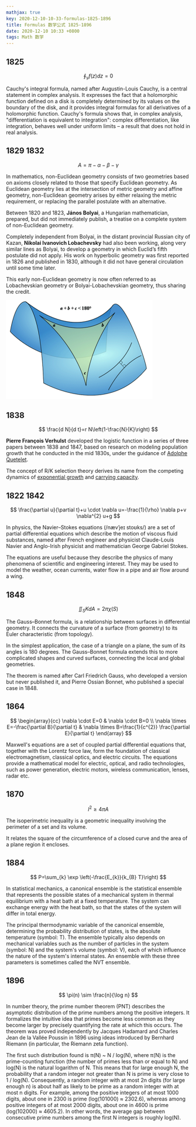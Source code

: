 ```yaml
---
mathjax: true
key: 2020-12-10-10-33-formulas-1825-1896
title: Formulas 数学公式 1825-1896
date: 2020-12-10 10:33 +0800
tags: Math 数学
---
```


## 1825

$$
\oint_{\gamma} f(z) d z=0
$$

 Cauchy's integral formula, named after Augustin-Louis Cauchy, is a central statement in complex analysis. It expresses the fact that a holomorphic function defined on a disk is completely determined by its values on the boundary of the disk, and it provides integral formulas for all derivatives of a holomorphic function. Cauchy's formula shows that, in complex analysis, "differentiation is equivalent to integration": complex differentiation, like integration, behaves well under uniform limits – a result that does not hold in real analysis.

## 1829 1832

$$
A=\pi-\alpha-\beta-\gamma
$$

In mathematics, non-Euclidean geometry consists of two geometries based on axioms closely related to those that specify Euclidean geometry. As Euclidean geometry lies at the intersection of metric geometry and affine geometry, non-Euclidean geometry arises by either relaxing the metric requirement, or replacing the parallel postulate with an alternative.

Between 1820 and 1823, **János Bolyai**, a Hungarian mathematician, prepared, but did not immediately publish, a treatise on a complete system of non-Euclidean geometry.

Completely independent from Bolyai, in the distant provincial Russian city of Kazan, **Nikolai Ivanovich Lobachevsky** had also been working, along very similar lines as Bolyai, to develop a geometry in which Euclid’s fifth postulate did not apply. His work on hyperbolic geometry was first reported in 1826 and published in 1830, although it did not have general circulation until some time later.

This early non-Euclidean geometry is now often referred to as Lobachevskian geometry or Bolyai-Lobachevskian geometry, thus sharing the credit.

![Bolyai-Lobachevskian geometry](/assets/images/ne.gif)

## 1838

$$
\frac{d N}{d t}=r N\left(1-\frac{N}{K}\right)
$$

**Pierre François Verhulst** developed the logistic function in a series of three papers between 1838 and 1847, based on research on modeling population growth that he conducted in the mid 1830s, under the guidance of [Adolphe Quetelet](https://en.wikipedia.org/wiki/Adolphe_Quetelet).

The concept of R/K selection theory derives its name from the competing dynamics of [exponential growth](https://en.wikipedia.org/wiki/Exponential_growth) and [carrying capacity](https://en.wikipedia.org/wiki/Carrying_capacity).

## 1822 1842

$$
\frac{\partial u}{\partial t}+u \cdot \nabla u=-\frac{1}{\rho} \nabla p+v \nabla^{2} u+g
$$

In physics, the Navier–Stokes equations (/nævˈjeɪ stoʊks/) are a set of partial differential equations which describe the motion of viscous fluid substances, named after French engineer and physicist Claude-Louis Navier and Anglo-Irish physicist and mathematician George Gabriel Stokes.

The equations are useful because they describe the physics of many phenomena of scientific and engineering interest. They may be used to model the weather, ocean currents, water flow in a pipe and air flow around a wing.

## 1848

$$
\iint_{S} K d A=2 \pi \chi(S)
$$

The Gauss–Bonnet formula, is a relationship between surfaces in differential geometry. It connects the curvature of a surface (from geometry) to its Euler characteristic (from topology).

In the simplest application, the case of a triangle on a plane, the sum of its angles is 180 degrees. The Gauss–Bonnet formula extends this to more complicated shapes and curved surfaces, connecting the local and global geometries.

The theorem is named after Carl Friedrich Gauss, who developed a version but never published it, and Pierre Ossian Bonnet, who published a special case in 1848.

## 1864

$$
\begin{array}{cc}
\nabla \cdot E=0 & \nabla \cdot B=0 \\
\nabla \times E=-\frac{\partial B}{\partial t} & \nabla \times B=\frac{1}{c^{2}} \frac{\partial E}{\partial t}
\end{array}
$$

Maxwell's equations are a set of coupled partial differential equations that, together with the Lorentz force law, form the foundation of classical electromagnetism, classical optics, and electric circuits. The equations provide a mathematical model for electric, optical, and radio technologies, such as power generation, electric motors, wireless communication, lenses, radar etc.

## 1870

$$
l^{2} \geq 4 \pi A
$$

The isoperimetric inequality is a geometric inequality involving the perimeter of a set and its volume.

It relates the square of the circumference of a closed curve and the area of a plane region it encloses.

## 1884

$$
P=\sum_{k} \exp \left(-\frac{E_{k}}{k_{B} T}\right)
$$

In statistical mechanics, a canonical ensemble is the statistical ensemble that represents the possible states of a mechanical system in thermal equilibrium with a heat bath at a fixed temperature. The system can exchange energy with the heat bath, so that the states of the system will differ in total energy. 

The principal thermodynamic variable of the canonical ensemble, determining the probability distribution of states, is the absolute temperature (symbol: T). The ensemble typically also depends on mechanical variables such as the number of particles in the system (symbol: N) and the system's volume (symbol: V), each of which influence the nature of the system's internal states. An ensemble with these three parameters is sometimes called the NVT ensemble.

## 1896

$$
\pi(n) \sim \frac{n}{\log n}
$$

In number theory, the prime number theorem (PNT) describes the asymptotic distribution of the prime numbers among the positive integers. It formalizes the intuitive idea that primes become less common as they become larger by precisely quantifying the rate at which this occurs. The theorem was proved independently by Jacques Hadamard and Charles Jean de la Vallée Poussin in 1896 using ideas introduced by Bernhard Riemann (in particular, the Riemann zeta function).

The first such distribution found is π(N) ~ N / log(N), where π(N) is the prime-counting function (the number of primes less than or equal to N) and log(N) is the natural logarithm of N. This means that for large enough N, the probability that a random integer not greater than N is prime is very close to 1 / log(N). Consequently, a random integer with at most 2n digits (for large enough n) is about half as likely to be prime as a random integer with at most n digits. For example, among the positive integers of at most 1000 digits, about one in 2300 is prime (log(101000) ≈ 2302.6), whereas among positive integers of at most 2000 digits, about one in 4600 is prime (log(102000) ≈ 4605.2). In other words, the average gap between consecutive prime numbers among the first N integers is roughly log(N).

<!--more-->
